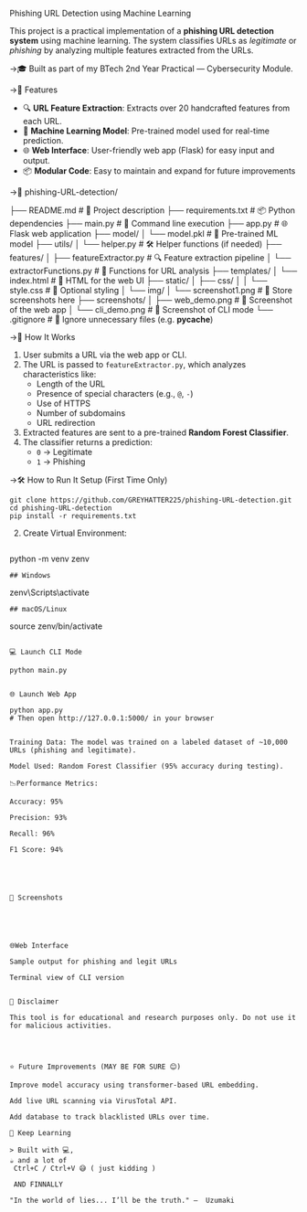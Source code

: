  Phishing URL Detection using Machine Learning

This project is a practical implementation of a **phishing URL detection system** using machine learning. The system classifies URLs as *legitimate* or *phishing* by analyzing multiple features extracted from the URLs.

→🎓 Built as part of my BTech 2nd Year Practical — Cybersecurity Module.


→🚀 Features

- 🔍 **URL Feature Extraction**: Extracts over 20 handcrafted features from each URL.
- 🧠 **Machine Learning Model**: Pre-trained model used for real-time prediction.
- 🌐 **Web Interface**: User-friendly web app (Flask) for easy input and output.
- 📦 **Modular Code**: Easy to maintain and expand for future improvements


→📁 phishing-URL-detection/

├── README.md                  # 📘 Project description
├── requirements.txt           # 📦 Python dependencies
├── main.py                    # 🔁 Command line execution
├── app.py                     # 🌐 Flask web application
├── model/
│   └── model.pkl              # 🎯 Pre-trained ML model
├── utils/
│   └── helper.py              # 🛠️ Helper functions (if needed)
├── features/
│   ├── featureExtractor.py    # 🔍 Feature extraction pipeline
│   └── extractorFunctions.py  # 🔎 Functions for URL analysis
├── templates/
│   └── index.html             # 🧾 HTML for the web UI
├── static/
│   ├── css/
│   │   └── style.css          # 🎨 Optional styling
│   └── img/
│       └── screenshot1.png    # 📸 Store screenshots here
├── screenshots/
│   ├── web_demo.png           # 📸 Screenshot of the web app
│   └── cli_demo.png           # 📸 Screenshot of CLI mode
└── .gitignore                 # 🧽 Ignore unnecessary files (e.g. __pycache__)



→🧠 How It Works

1. User submits a URL via the web app or CLI.
2. The URL is passed to `featureExtractor.py`, which analyzes characteristics like:
   - Length of the URL
   - Presence of special characters (e.g., `@`, `-`)
   - Use of HTTPS
   - Number of subdomains
   - URL redirection
3. Extracted features are sent to a pre-trained **Random Forest Classifier**.
4. The classifier returns a prediction:
   - `0` → Legitimate
   - `1` → Phishing

→🛠️ How to Run It
    Setup (First Time Only)
```
git clone https://github.com/GREYHATTER225/phishing-URL-detection.git
cd phishing-URL-detection
pip install -r requirements.txt
```

 2. Create Virtual Environment:
    ```
 python -m venv zenv
 ```
 ## Windows
```
 zenv\Scripts\activate
 ```
 ## macOS/Linux
```
 source zenv/bin/activate
```

💻 Launch CLI Mode

python main.py


🌐 Launch Web App

python app.py
# Then open http://127.0.0.1:5000/ in your browser


Training Data: The model was trained on a labeled dataset of ~10,000 URLs (phishing and legitimate).

Model Used: Random Forest Classifier (95% accuracy during testing).

📉Performance Metrics:

Accuracy: 95%

Precision: 93%

Recall: 96%

F1 Score: 94%





📸 Screenshots





🌐Web Interface

Sample output for phishing and legit URLs

Terminal view of CLI version


🔐 Disclaimer

This tool is for educational and research purposes only. Do not use it for malicious activities.




⭐ Future Improvements (MAY BE FOR SURE 😊)

Improve model accuracy using transformer-based URL embedding.

Add live URL scanning via VirusTotal API.

Add database to track blacklisted URLs over time.

🦾 Keep Learning

> Built with 💻, 
☕ and a lot of
 Ctrl+C / Ctrl+V 😅 ( just kidding )

 AND FINNALLY 

"In the world of lies... I’ll be the truth." —  Uzumaki
